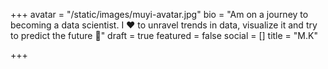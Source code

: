 +++
avatar = "/static/images/muyi-avatar.jpg"
bio = "Am on a journey to becoming a data scientist. I ❤️ to unravel trends in data, visualize it and try to  predict the future 🤩"
draft = true
featured = false
social = []
title = "M.K"

+++
